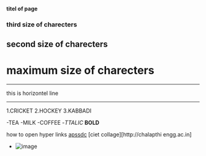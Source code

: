 #### titel of page
### third size of charecters
## second size of charecters
# maximum size of charecters



*** 
this is horizontel line
***


1.CRICKET
2.HOCKEY
3.KABBADI


-TEA
-MILK
-COFFEE
-*TTALIC*
**BOLD**

how to open hyper links [apssdc](http://www.apssdc.in)
    [ciet collage][http://chalapthi engg.ac.in]

 - ![image](https://imgd.aeplcdn.com/476x268/bw/models/royal-enfield-classic-350-single-channel-abs--bs-vi20200303121804.jpg?q=80)

